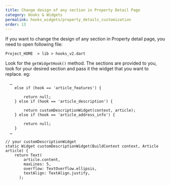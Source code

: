 ```yaml
---
title: Change design of any section in Property Detail Page
category: Hooks & Widgets
permalink: hooks_widgets/property_details_customization
order: 13
---
```


If you want to change the design of any section in Property detail page, you need to open following file:

`Project_HOME  > lib > hooks_v2.dart`

Look for the `getWidgetHook()` method. The sections are provided to you, look for your desired section and pass it the widget that you want to replace. eg: 
```
  …
    else if (hook == 'article_features') {

        return null;
    } else if (hook == 'article_description') {

        return customDescriptionWidget(context, article);
    } else if (hook == 'article_address_info') {

        return null;
    }
  …

// your customDescriptionWidget 
static Widget customDescriptionWidget(BuildContext context, Article article) {
    return Text(
        article.content,
        maxLines: 5,
        overflow: TextOverflow.ellipsis,
        textAlign: TextAlign.justify,
      );
```

